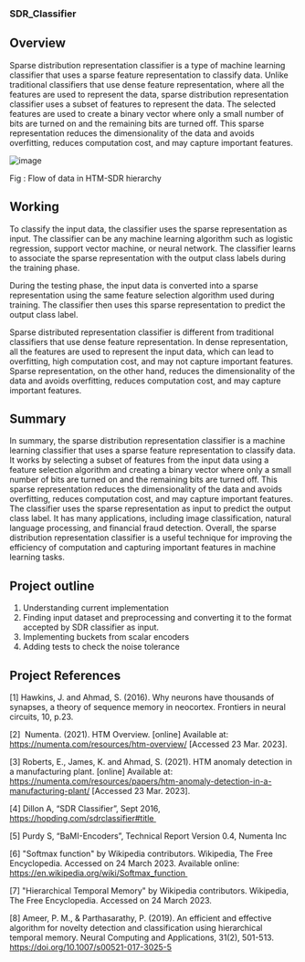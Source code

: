 ### SDR_Classifier


## Overview
Sparse distribution representation classifier is a type of machine learning classifier that uses a sparse feature representation to classify data. Unlike traditional classifiers that use dense feature representation, where all the features are used to represent the data, sparse distribution representation classifier uses a subset of features to represent the data. The selected features are used to create a binary vector where only a small number of bits are turned on and the remaining bits are turned off. This sparse representation reduces the dimensionality of the data and avoids overfitting, reduces computation cost, and may capture important features.

![image](https://user-images.githubusercontent.com/116573939/228845153-4beb3696-b1c1-40fd-aec0-0025b219ea1e.png)

Fig : Flow of data in HTM-SDR hierarchy


## Working
To classify the input data, the classifier uses the sparse representation as input. The classifier can be any machine learning algorithm such as logistic regression, support vector machine, or neural network. The classifier learns to associate the sparse representation with the output class labels during the training phase.

During the testing phase, the input data is converted into a sparse representation using the same feature selection algorithm used during training. The classifier then uses this sparse representation to predict the output class label.


Sparse distributed representation classifier is different from traditional classifiers that use dense feature representation. In dense representation, all the features are used to represent the input data, which can lead to overfitting, high computation cost, and may not capture important features. Sparse representation, on the other hand, reduces the dimensionality of the data and avoids overfitting, reduces computation cost, and may capture important features.

## Summary
In summary, the sparse distribution representation classifier is a machine learning classifier that uses a sparse feature representation to classify data. It works by selecting a subset of features from the input data using a feature selection algorithm and creating a binary vector where only a small number of bits are turned on and the remaining bits are turned off. This sparse representation reduces the dimensionality of the data and avoids overfitting, reduces computation cost, and may capture important features. The classifier uses the sparse representation as input to predict the output class label. It has many applications, including image classification, natural language processing, and financial fraud detection. Overall, the sparse distribution representation classifier is a useful technique for improving the efficiency of computation and capturing important features in machine learning tasks.

## Project outline
1. Understanding current implementation
2. Finding input dataset and preprocessing and converting it to the format accepted by SDR classifier as input.
3. Implementing buckets from scalar encoders
4. Adding tests to check the noise tolerance

## Project References

[1] Hawkins, J. and Ahmad, S. (2016). Why neurons have thousands of synapses, a theory of sequence memory in neocortex. Frontiers in neural circuits, 10, p.23. 

[2]  Numenta. (2021). HTM Overview. [online] Available at: https://numenta.com/resources/htm-overview/ [Accessed 23 Mar. 2023]. 

[3] Roberts, E., James, K. and Ahmad, S. (2021). HTM anomaly detection in a manufacturing plant. [online] Available at: https://numenta.com/resources/papers/htm-anomaly-detection-in-a-manufacturing-plant/ [Accessed 23 Mar. 2023]. 

[4] Dillon A, “SDR Classifier”, Sept 2016, https://hopding.com/sdrclassifier#title 

[5] Purdy S, “BaMI-Encoders”, Technical Report Version 0.4, Numenta Inc 

[6] "Softmax function" by Wikipedia contributors. Wikipedia, The Free Encyclopedia. Accessed on 24 March 2023. Available online: https://en.wikipedia.org/wiki/Softmax_function 

[7] "Hierarchical Temporal Memory" by Wikipedia contributors. Wikipedia, The Free Encyclopedia. Accessed on 24 March 2023.  

[8] Ameer, P. M., & Parthasarathy, P. (2019). An efficient and effective algorithm for novelty detection and classification using hierarchical temporal memory. Neural Computing and Applications, 31(2), 501-513. https://doi.org/10.1007/s00521-017-3025-5
